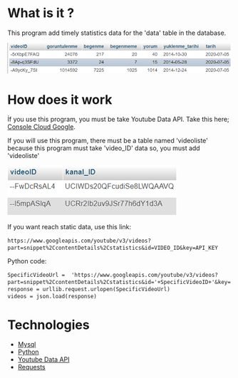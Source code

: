 # What is it ?

  
This program add timely statistics data for the 'data' table in the database.

![enter image description here](https://raw.githubusercontent.com/MrSipahi/Youtube_Statistics_Data/main/photo/data.PNG)

# How does it work

  
İf you use this program, you must be take Youtube Data API. Take this here; [Console Cloud Google](https://console.cloud.google.com/).



If you will use this program, there must be a table named 'videoliste' because this program must take 'video_ID' data so, you must add 'videoliste'

![enter image description here](https://github.com/MrSipahi/Youtube_Statistics_Data/blob/main/photo/video_list.PNG?raw=true)


If you want reach static data, use this link:
 
    https://www.googleapis.com/youtube/v3/videos?part=snippet%2CcontentDetails%2Cstatistics&id=VIDEO_ID&key=API_KEY
   
   Python code:
   

    SpecificVideoUrl =  'https://www.googleapis.com/youtube/v3/videos?part=snippet%2CcontentDetails%2Cstatistics&id='+SpecificVideoID+'&key='+API_KEY
    response = urllib.request.urlopen(SpecificVideoUrl)
    videos = json.load(response)

#  Technologies

 - [Mysql](https://www.mysql.com/)
 - [Python](https://www.python.org/)
 - [Youtube Data API](https://developers.google.com/youtube/v3)
 - [Requests](https://pypi.org/project/requests/)
 


